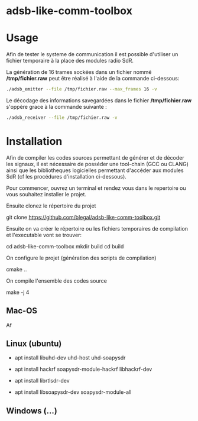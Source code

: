 # adsb-like-comm-toolbox

# Usage

Afin de tester le systeme de communication il est possible d'utiliser un fichier temporaire à la place des modules radio SdR.

La génération de 16 trames sockées dans un fichier nommé **/tmp/fichier.raw** peut être réalisé à l'aide de la commande ci-dessous:

```bash
./adsb_emitter --file /tmp/fichier.raw --max_frames 16 -v
```

Le décodage des informations savegardées dans le fichier **/tmp/fichier.raw** s'oppère grace à la commande suivante :

```bash
./adsb_receiver --file /tmp/fichier.raw -v
```

# Installation

Afin de compiler les codes sources permettant de générer et de décoder les signaux, il est nécessaire de posséder une tool-chain (GCC ou CLANG) ainsi que les bibliotheques logicielles permettant d'accéder aux modules SdR (cf les procédures d'installation ci-dessous).

Pour commencer, ouvrez un terminal et rendez vous dans le repertoire ou vous souhaitez installer le projet.

Ensuite clonez le répertoire du projet

git clone https://github.com/blegal/adsb-like-comm-toolbox.git

Ensuite on va créer le répertoire ou les fichiers temporaires de compilation et l'executable vont se trouver:

cd adsb-like-comm-toolbox
mkdir build
cd build

On configure le projet (génération des scripts de compilation)

cmake ..

On compile l'ensemble des codes source

make -j 4


## Mac-OS

Af

## Linux (ubuntu)

* apt install libuhd-dev uhd-host uhd-soapysdr

* apt install hackrf soapysdr-module-hackrf libhackrf-dev

* apt install librtlsdr-dev

* apt install libsoapysdr-dev soapysdr-module-all


## Windows (...)



